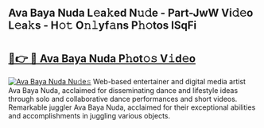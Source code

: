 ## Ava Baya Nuda L𝚎a𝚔ed N𝚞𝚍e - Part-JwW Vi𝚍𝚎o L𝚎a𝚔s - H𝚘𝚝 O𝚗𝚕yf𝚊ns P𝚑𝚘tos ISqFi

# <h2><a href="http://kf41w8l.oniu.top/?m=Ava+Baya+Nuda">🔗👉 🔴 Ava Baya Nuda P𝚑ot𝚘𝚜 V𝚒d𝚎o</a></h2>

[![Ava Baya Nuda Nu𝚍e𝚜](https://i.imgur.com/0qMVB7G.gif)](http://kf41w8l.oniu.top/?m=Ava+Baya+Nuda)
Web-based entertainer and digital media artist Ava Baya Nuda, acclaimed for disseminating dance and lifestyle ideas through solo and collaborative dance performances and short videos. Remarkable juggler Ava Baya Nuda, acclaimed for their exceptional abilities and accomplishments in juggling various objects.  
